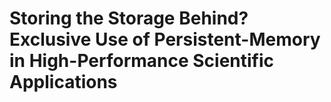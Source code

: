 # Storing the Storage Behind? Exclusive Use of Persistent-Memory in High-Performance Scientific Applications
